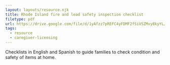 ```yaml
---
layout: layouts/resource.njk
title: Rhode Island fire and lead safety inspection checklist
filetype: pdf
url: https://drive.google.com/file/d/1yAfzz7pREFC4yFDMF2fSiVSZMvy8kyYL/view?usp=sharing
tags:
  - resource
  - caregiver-licensing
---
```

Checklists in English and Spanish to guide families to check condition and safety of items at home.
